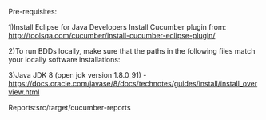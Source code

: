 


Pre-requisites:

1)Install Eclipse for Java Developers Install Cucumber plugin from: http://toolsqa.com/cucumber/install-cucumber-eclipse-plugin/

2)To run BDDs locally, make sure that the paths in the following files match your locally software installations:

3)Java JDK 8 (open jdk version 1.8.0_91) - https://docs.oracle.com/javase/8/docs/technotes/guides/install/install_overview.html



Reports:src/target/cucumber-reports
